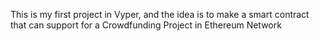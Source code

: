 This is my first project in Vyper, and the idea is to make a smart contract that can support for a Crowdfunding Project in Ethereum Network 

